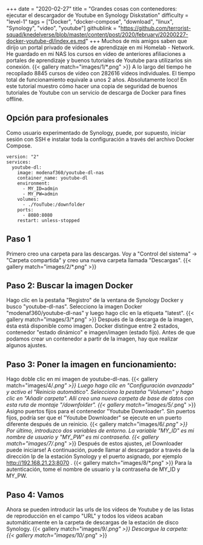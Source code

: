 +++
date = "2020-02-27"
title = "Grandes cosas con contenedores: ejecutar el descargador de Youtube en Synology Diskstation"
difficulty = "level-1"
tags = ["Docker", "docker-compose", "download", "linux", "Synology", "video", "youtube"]
githublink = "https://github.com/terrorist-squad/knedelverse/blob/master/content/post/2020/february/20200227-docker-youtube-dl/index.es.md"
+++
Muchos de mis amigos saben que dirijo un portal privado de vídeos de aprendizaje en mi Homelab - Network. He guardado en mi NAS los cursos en vídeo de anteriores afiliaciones a portales de aprendizaje y buenos tutoriales de Youtube para utilizarlos sin conexión.
{{< gallery match="images/1/*.png" >}}
A lo largo del tiempo he recopilado 8845 cursos de vídeo con 282616 vídeos individuales. El tiempo total de funcionamiento equivale a unos 2 años. Absolutamente loco! En este tutorial muestro cómo hacer una copia de seguridad de buenos tutoriales de Youtube con un servicio de descarga de Docker para fines offline.
## Opción para profesionales
Como usuario experimentado de Synology, puede, por supuesto, iniciar sesión con SSH e instalar toda la configuración a través del archivo Docker Compose.
```
version: "2"
services:
  youtube-dl:
    image: modenaf360/youtube-dl-nas
    container_name: youtube-dl
    environment:
      - MY_ID=admin
      - MY_PW=admin
    volumes:
      - ./YouTube:/downfolder
    ports:
      - 8080:8080
    restart: unless-stopped

```

## Paso 1
Primero creo una carpeta para las descargas. Voy a "Control del sistema" -> "Carpeta compartida" y creo una nueva carpeta llamada "Descargas".
{{< gallery match="images/2/*.png" >}}

## Paso 2: Buscar la imagen Docker
Hago clic en la pestaña "Registro" de la ventana de Synology Docker y busco "youtube-dl-nas". Selecciono la imagen Docker "modenaf360/youtube-dl-nas" y luego hago clic en la etiqueta "latest".
{{< gallery match="images/3/*.png" >}}
Después de la descarga de la imagen, ésta está disponible como imagen. Docker distingue entre 2 estados, contenedor "estado dinámico" e imagen/imagen (estado fijo). Antes de que podamos crear un contenedor a partir de la imagen, hay que realizar algunos ajustes.
## Paso 3: Poner la imagen en funcionamiento:
Hago doble clic en mi imagen de youtube-dl-nas.
{{< gallery match="images/4/*.png" >}}
Luego hago clic en "Configuración avanzada" y activo el "Reinicio automático". Selecciono la pestaña "Volumen" y hago clic en "Añadir carpeta". Allí creo una nueva carpeta de base de datos con esta ruta de montaje "/downfolder".
{{< gallery match="images/5/*.png" >}}
Asigno puertos fijos para el contenedor "Youtube Downloader". Sin puertos fijos, podría ser que el "Youtube Downloader" se ejecute en un puerto diferente después de un reinicio.
{{< gallery match="images/6/*.png" >}}
Por último, introduzco dos variables de entorno. La variable "MY_ID" es mi nombre de usuario y "MY_PW" es mi contraseña.
{{< gallery match="images/7/*.png" >}}
Después de estos ajustes, ¡el Downloader puede iniciarse! A continuación, puede llamar al descargador a través de la dirección Ip de la estación Synology y el puerto asignado, por ejemplo http://192.168.21.23:8070 .
{{< gallery match="images/8/*.png" >}}
Para la autenticación, tome el nombre de usuario y la contraseña de MY_ID y MY_PW.
## Paso 4: Vamos
Ahora se pueden introducir las urls de los vídeos de Youtube y de las listas de reproducción en el campo "URL" y todos los vídeos acaban automáticamente en la carpeta de descargas de la estación de disco Synology.
{{< gallery match="images/9/*.png" >}}
Descargue la carpeta:
{{< gallery match="images/10/*.png" >}}